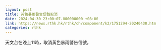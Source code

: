 ```yaml
---
layout: post
title: 黃色暴雨警告信號取消
date: 2024-04-30 23:00:07.000000000 +08:00
link: https://news.rthk.hk/rthk/ch/component/k2/1751294-20240430.htm
categories: rthk
---
```


天文台在晚上11時，取消黃色暴雨警告信號。

